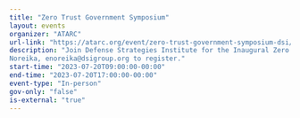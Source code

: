 ```yaml
---
title: "Zero Trust Government Symposium"
layout: events
organizer: "ATARC"
url-link: "https://atarc.org/event/zero-trust-government-symposium-dsi/"
description: "Join Defense Strategies Institute for the Inaugural Zero Trust Government Symposium this July 19- 20 in National Harbor, MD to ask questions, and share your own insights and perspectives to CISOs, CIOs, Network Architects, and other Senior Leaders on the current status of Zero Trust across the Federal Government and the DoD. For more info and to register, please visit: https://zerotrust.dsigroup.org/. Active military and government receive complimentary registration. Email Erica
Noreika, enoreika@dsigroup.org to register."
start-time: "2023-07-20T09:00:00-00:00"
end-time: "2023-07-20T17:00:00-00:00"
event-type: "In-person"
gov-only: "false"
is-external: "true"
---
```

